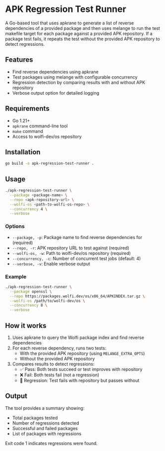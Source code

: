 # APK Regression Test Runner

A Go-based tool that uses apkrane to generate a list of reverse dependencies of a provided package and then uses melange to run the test makefile target for each package against a provided APK repository. If a package test fails, it repeats the test without the provided APK repository to detect regressions.

## Features

- Find reverse dependencies using apkrane
- Test packages using melange with configurable concurrency
- Regression detection by comparing results with and without APK repository
- Verbose output option for detailed logging

## Requirements

- Go 1.21+
- `apkrane` command-line tool
- `make` command
- Access to wolfi-dev/os repository

## Installation

```bash
go build -o apk-regression-test-runner .
```

## Usage

```bash
./apk-regression-test-runner \
  --package <package-name> \
  --repo <apk-repository-url> \
  --wolfi-os <path-to-wolfi-os-repo> \
  --concurrency 4 \
  --verbose
```

### Options

- `--package, -p`: Package name to find reverse dependencies for (required)
- `--repo, -r`: APK repository URL to test against (required)
- `--wolfi-os, -w`: Path to wolfi-dev/os repository (required)
- `--concurrency, -c`: Number of concurrent test jobs (default: 4)
- `--verbose, -v`: Enable verbose output

### Example

```bash
./apk-regression-test-runner \
  --package openssl \
  --repo https://packages.wolfi.dev/os/x86_64/APKINDEX.tar.gz \
  --wolfi-os /path/to/wolfi-dev/os \
  --concurrency 8 \
  --verbose
```

## How it works

1. Uses apkrane to query the Wolfi package index and find reverse dependencies
2. For each reverse dependency, runs two tests:
   - With the provided APK repository (using `MELANGE_EXTRA_OPTS`)
   - Without the provided APK repository
3. Compares results to detect regressions:
   - ✅ Pass: Both tests succeed or test improves with repository
   - ❌ Fail: Both tests fail (not a regression)
   - 🔴 Regression: Test fails with repository but passes without

## Output

The tool provides a summary showing:
- Total packages tested
- Number of regressions detected
- Successful and failed packages
- List of packages with regressions

Exit code 1 indicates regressions were found.